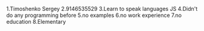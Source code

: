 1.Timoshenko Sergey
2.9146535529
3.Learn to speak languages JS
4.Didn't do any programming before
5.no examples
6.no work experience
7.no education
8.Elementary
